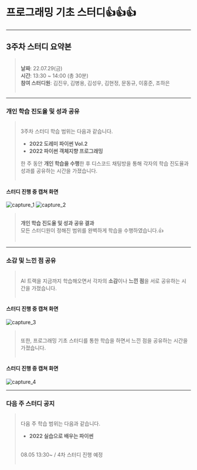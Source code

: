 프로그래밍 기초 스터디👍👍👍
==
***
3주차 스터디 요약본
--

><br/>__날짜__: 22.07.29(금)<br/>
>__시간__: 13:30 ~ 14:00 (총 30분)<br/>
>__참여 스터디원__: 김진우, 김병용, 김성우, 김현정, 문동규, 이홍준, 조하은<br/>
><br/>
>
***

### 개인 학습 진도율 및 성과 공유<br/>

><br/>3주차 스터디 학습 범위는 다음과 같습니다.
> * __2022 도레미 파이썬 Vol.2__
> * __2022 파이썬 객체지향 프로그래밍__ 
> 
> 한 주 동안 **개인 학습을 수행**한 후 디스코드 채팅방을 통해 각자의 학습 진도율과 성과를 공유하는 시간을 가졌습니다.<br/>
> <br/>
> 
> 

#### 스터디 진행 중 캡쳐 화면<br/>
![capture_1](https://i.ibb.co/Q6bcLft/capture-1.png)
![capture_2](https://i.ibb.co/2qgWY87/capture-2.png)
><br/>**개인 학습 진도율 및 성과 공유 결과**<br/> 모든 스터디원이 정해진 범위를 완벽하게 학습을 수행하였습니다.👍<br/>
><br/>

***
### 소감 및 느낀 점 공유
><br/>AI 트랙을 지금까지 학습해오면서 각자의 **소감**이나 **느낀 점**을 서로 공유하는 시간을 가졌습니다.<br/>
><br/>

#### 스터디 진행 중 캡쳐 화면

![capture_3](https://i.ibb.co/vc52hp7/capture-3.png)

><br/>또한, 프로그래밍 기초 스터디를 통한 학습을 하면서 느낀 점을 공유하는 시간을 가졌습니다.<br/>
><br/>

#### 스터디 진행 중 캡쳐 화면

![capture_4](https://i.ibb.co/jk0wpWT/capture-4.png)

***
### 다음 주 스터디 공지
><br/>다음 주 학습 범위는 다음과 같습니다.
> * __2022 실습으로 배우는 파이썬__
> <br/>
> 08.05 13:30~ / 4차 스터디 진행 예정<br/>
> <br/>
